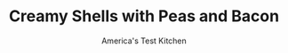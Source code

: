 ---
layout: ../../layouts/MarkdownPostLayout.astro
title: Creamy Shells with Peas and Bacon
author: America's Test Kitchen
pubDate: 2023-03-15
description: "Tired of the same, boring weeknight pasta dishes, we looked inventive flavor combinations. In this dish, the peas cook right along with the pasta so theres one less pot to clean."
image_url: https://res.cloudinary.com/hksqkdlah/image/upload/ar_1:1,c_fill,dpr_2.0,f_auto,fl_lossy.progressive.strip_profile,g_faces:auto,q_auto:low,w_344/4090_sfs-shellswpeas-cc
tags: ["Main Courses","Italian","Pasta","30-Minute Suppers"]
calories: 3475
protein: 36
carbohydrates: 99
fats: 
fiber: 7
ingredients: ["1 cup, whole-milk ricotta","1/2 cup, grated Parmesan cheese","2 tablespoons, unsalted butter, cut into several pieces","1 tablespoon, extra-virgin olive oil","4 slices, bacon, cut into 1/4-inch strips","1 , medium onion, chopped fine","2 medium cloves, garlic, minced","1 pound, small pasta shells or penne","2 cups, frozen peas","1 tablespoon, lemon juice"]
serves: 4
time: ""
instructions: ["Bring 4 quarts water to boil in large pot for cooking pasta.","Place ricotta, Parmesan, butter, 1/4 teaspoon salt, and 1/2 teaspoon pepper in bowl large enough to hold cooked pasta.","Fry oil and bacon in medium nonstick skillet over medium heat until crisp, 6 to 7 minutes. Transfer bacon to plate lined with paper towels. Add onion to empty pan and cook until lightly golden, about 3 minutes. Add garlic and cook until fragrant, about 1 minute. Transfer onion mixture to bowl with ricotta mixture.","Meanwhile, add 1 tablespoon salt and pasta to boiling water. When pasta is about 1 minute shy of al dente, add peas and continue to cook for 1 minute. Reserving 1 cup cooking water, drain pasta and peas. Add 1/2 cup cooking water and lemon juice to ricotta mixture and whisk until smooth. Add pasta and peas to bowl and toss to coat, adding more reserved cooking water as necessary to moisten pasta. Stir in crisp bacon and adjust seasonings with salt and pepper to taste. Serve."]
nutrition: ["546 mg Potassium","550 mg Phosphorus","399 mg Calcium","3 mg Iron","99 mg Magnesium","581 mg Sodium","3 mg Zinc","35 g Fat","4 mg Niacin (B3)","12 g Monounsaturated","3 g Polyunsaturated","16 mg Vitamin C","78 mg Cholesterol","16 g Saturated","7 g Fiber","70 µg Folate (food)","8 g Sugars","22 µg Vitamin K","157 g Water","99 g Carbs","70 µg Folate equivalent (total)","36 g Protein","1 mg Vitamin E","233 µg Vitamin A","868 kcal Energy","3475 calories"]
notes: "The peas cook right along with the pasta so theres one less pot to clean."
---